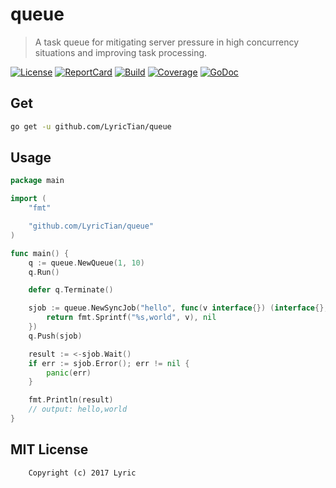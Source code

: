 # queue

> A task queue for mitigating server pressure in high concurrency situations and improving task processing.

[![License][License-Image]][License-Url] [![ReportCard][ReportCard-Image]][ReportCard-Url] [![Build][Build-Status-Image]][Build-Status-Url] [![Coverage][Coverage-Image]][Coverage-Url] [![GoDoc][GoDoc-Image]][GoDoc-Url]

## Get

``` bash
go get -u github.com/LyricTian/queue
```

## Usage

``` go
package main

import (
	"fmt"

	"github.com/LyricTian/queue"
)

func main() {
	q := queue.NewQueue(1, 10)
	q.Run()

	defer q.Terminate()

	sjob := queue.NewSyncJob("hello", func(v interface{}) (interface{}, error) {
		return fmt.Sprintf("%s,world", v), nil
	})
	q.Push(sjob)

	result := <-sjob.Wait()
	if err := sjob.Error(); err != nil {
		panic(err)
	}

	fmt.Println(result)
	// output: hello,world
}

```

## MIT License

``` text
    Copyright (c) 2017 Lyric
```

[License-Url]: http://opensource.org/licenses/MIT
[License-Image]: https://img.shields.io/npm/l/express.svg
[Build-Status-Url]: https://travis-ci.org/LyricTian/queue
[Build-Status-Image]: https://travis-ci.org/LyricTian/queue.svg?branch=master
[ReportCard-Url]: https://goreportcard.com/report/github.com/LyricTian/queue
[ReportCard-Image]: https://goreportcard.com/badge/github.com/LyricTian/queue
[GoDoc-Url]: https://godoc.org/github.com/LyricTian/queue
[GoDoc-Image]: https://godoc.org/github.com/LyricTian/queue?status.svg
[Coverage-Url]: https://coveralls.io/github/LyricTian/queue?branch=master
[Coverage-Image]: https://coveralls.io/repos/github/LyricTian/queue/badge.svg?branch=master
